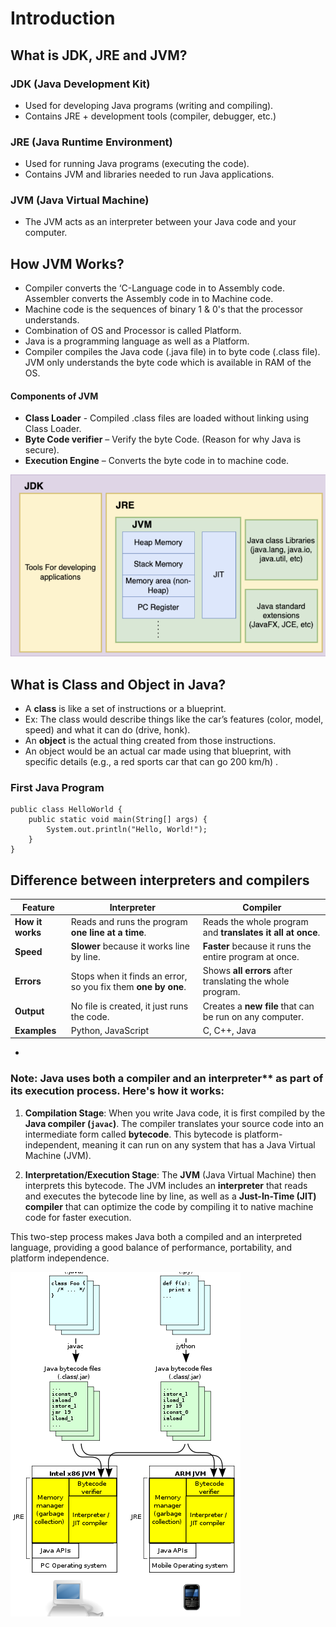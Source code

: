 # Introduction
## What is JDK, JRE and JVM?
### JDK (Java Development Kit)
* Used for developing Java programs (writing and compiling).
* Contains JRE + development tools (compiler, debugger, etc.)  

### JRE (Java Runtime Environment)
* Used for running Java programs (executing the code).
* Contains JVM and libraries needed to run Java applications. 

### JVM (Java Virtual Machine)
* The JVM acts as an interpreter between your Java code and your computer. 

## How JVM Works?
* Compiler converts the ‘C-Language code in to Assembly code. Assembler converts the Assembly code in to Machine code.
* Machine code is the sequences of binary 1 & 0's that the processor understands. 
* Combination of OS and Processor is called Platform.
* Java is a programming language as well as a Platform.
* Compiler compiles the Java code (.java file) in to byte code (.class file). JVM only understands the byte code which is available in RAM of the OS.

#### Components of JVM
* **Class Loader** - Compiled .class files are loaded without linking using Class Loader.
* **Byte Code verifier** – Verify the byte Code. (Reason for why Java is secure).
* **Execution Engine** – Converts the byte code in to machine code.

![Components of JDK!](./Images/JDK_JRE_JVM_ss.png "Components of JDK")

## What is Class and Object in Java?
* A **class** is like a set of instructions or a blueprint.
* Ex: The class would describe things like the car’s features (color, model, speed) and what it can do (drive, honk). 
* An **object** is the actual thing created from those instructions. 
* An object would be an actual car made using that blueprint, with specific details (e.g., a red sports car that can go 200 km/h) .

### First Java Program
    public class HelloWorld {
        public static void main(String[] args) {
            System.out.println("Hello, World!");
        }
    }

## Difference between interpreters and compilers

| **Feature**              | **Interpreter**                              | **Compiler**                                 |
|--------------------------|----------------------------------------------|----------------------------------------------|
| **How it works**          | Reads and runs the program **one line at a time**. | Reads the whole program and **translates it all at once**. |
| **Speed**                 | **Slower** because it works line by line.    | **Faster** because it runs the entire program at once. |
| **Errors**                | Stops when it finds an error, so you fix them **one by one**. | Shows **all errors** after translating the whole program. |
| **Output**                | No file is created, it just runs the code.   | Creates a **new file** that can be run on any computer. |
| **Examples**              | Python, JavaScript                          | C, C++, Java                                  |

-
### Note: Java uses both a compiler and an interpreter** as part of its execution process. Here's how it works:

1. **Compilation Stage**: When you write Java code, it is first compiled by the **Java compiler (`javac`)**. The compiler translates your source code into an intermediate form called **bytecode**. This bytecode is platform-independent, meaning it can run on any system that has a Java Virtual Machine (JVM).

2. **Interpretation/Execution Stage**: The **JVM** (Java Virtual Machine) then interprets this bytecode. The JVM includes an **interpreter** that reads and executes the bytecode line by line, as well as a **Just-In-Time (JIT) compiler** that can optimize the code by compiling it to native machine code for faster execution.

This two-step process makes Java both a compiled and an interpreted language, providing a good balance of performance, portability, and platform independence.

![Interperter_Compiler!](./Images/Interperter_Compiler.png "Interperter & Compiler")